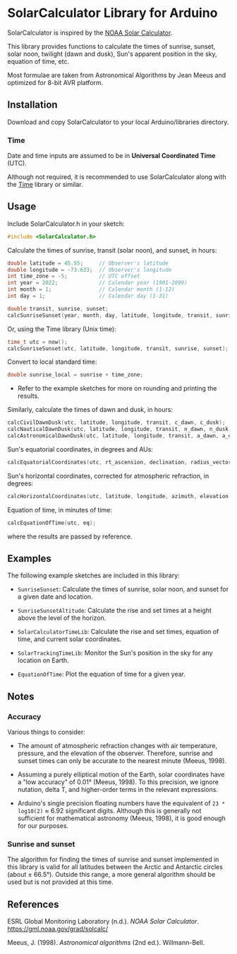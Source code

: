 # SolarCalculator Library for Arduino

SolarCalculator is inspired by the [NOAA Solar Calculator](https://gml.noaa.gov/grad/solcalc/). 

This library provides functions to calculate the times of sunrise, sunset, solar noon, twilight (dawn and dusk), Sun's 
apparent position in the sky, equation of time, etc.

Most formulae are taken from Astronomical Algorithms by Jean Meeus and optimized for 8-bit AVR platform.


## Installation

Download and copy SolarCalculator to your local Arduino/libraries directory.

### Time

Date and time inputs are assumed to be in **Universal Coordinated Time** (UTC).

Although not required, it is recommended to use SolarCalculator along with the 
[Time](https://github.com/PaulStoffregen/Time) library or similar.


## Usage

Include SolarCalculator.h in your sketch:
```cpp
#include <SolarCalculator.h>
```

Calculate the times of sunrise, transit (solar noon), and sunset, in hours:
```cpp
double latitude = 45.55;     // Observer's latitude 
double longitude = -73.633;  // Observer's longitude
int time_zone = -5;          // UTC offset
int year = 2022;             // Calendar year (1901-2099)
int month = 1;               // Calendar month (1-12)
int day = 1;                 // Calendar day (1-31)

double transit, sunrise, sunset;
calcSunriseSunset(year, month, day, latitude, longitude, transit, sunrise, sunset);
```

Or, using the Time library (Unix time):
```cpp
time_t utc = now();
calcSunriseSunset(utc, latitude, longitude, transit, sunrise, sunset);
```

Convert to local standard time:
```cpp
double sunrise_local = sunrise + time_zone;
```
* Refer to the example sketches for more on rounding and printing the results.

Similarly, calculate the times of dawn and dusk, in hours:
```cpp
calcCivilDawnDusk(utc, latitude, longitude, transit, c_dawn, c_dusk);
calcNauticalDawnDusk(utc, latitude, longitude, transit, n_dawn, n_dusk);
calcAstronomicalDawnDusk(utc, latitude, longitude, transit, a_dawn, a_dusk);
```

Sun's equatorial coordinates, in degrees and AUs:
```cpp
calcEquatorialCoordinates(utc, rt_ascension, declination, radius_vector);
```

Sun's horizontal coordinates, corrected for atmospheric refraction, in degrees:
```cpp
calcHorizontalCoordinates(utc, latitude, longitude, azimuth, elevation);
```

Equation of time, in minutes of time:
```cpp
calcEquationOfTime(utc, eq);
```
where the results are passed by reference.


## Examples

The following example sketches are included in this library:

* `SunriseSunset`: Calculate the times of sunrise, solar noon, and sunset for a given date and location.

* `SunriseSunsetAltitude`: Calculate the rise and set times at a height above the level of the horizon.

* `SolarCalculatorTimeLib`: Calculate the rise and set times, equation of time, and current solar coordinates.

* `SolarTrackingTimeLib`: Monitor the Sun's position in the sky for any location on Earth.

* `EquationOfTime`: Plot the equation of time for a given year.


## Notes

### Accuracy

Various things to consider:

* The amount of atmospheric refraction changes with air temperature, pressure, and the elevation of the observer. 
Therefore, sunrise and sunset times can only be accurate to the nearest minute (Meeus, 1998).

* Assuming a purely elliptical motion of the Earth, solar coordinates have a "low accuracy" of 0.01° (Meeus, 1998). To
this precision, we ignore nutation, delta T, and higher-order terms in the relevant expressions.

* Arduino's single precision floating numbers have the equivalent of `23 * log10(2)` ≈ 6.92 significant digits. 
Although this is generally not sufficient for mathematical astronomy (Meeus, 1998), it is good enough for our purposes.

### Sunrise and sunset

The algorithm for finding the times of sunrise and sunset implemented in this library is valid for all latitudes between 
the Arctic and Antarctic circles (about ± 66.5°). Outside this range, a more general algorithm should be used but is not
provided at this time.


## References

ESRL Global Monitoring Laboratory (n.d.). *NOAA Solar Calculator*. https://gml.noaa.gov/grad/solcalc/

Meeus, J. (1998). *Astronomical algorithms* (2nd ed.). Willmann-Bell.

